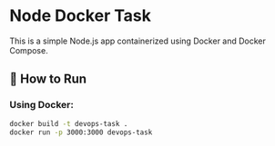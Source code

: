 # Node Docker Task

This is a simple Node.js app containerized using Docker and Docker Compose.

## 🚀 How to Run

### Using Docker:
```bash
docker build -t devops-task .
docker run -p 3000:3000 devops-task
